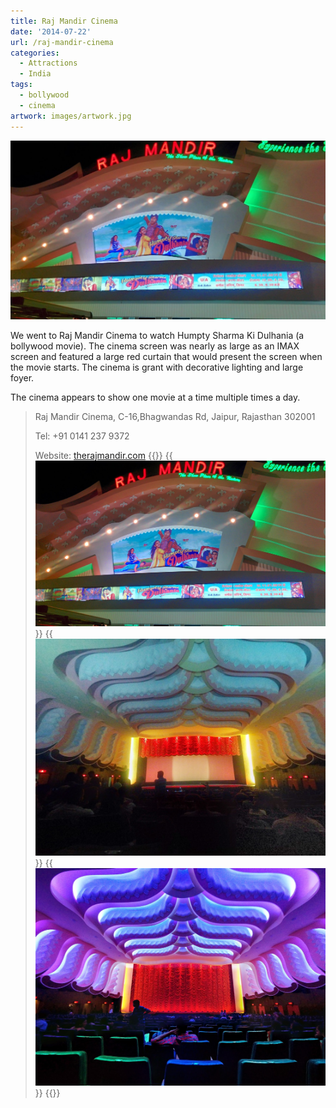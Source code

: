 ```yaml
---
title: Raj Mandir Cinema
date: '2014-07-22'
url: /raj-mandir-cinema
categories:
  - Attractions
  - India
tags:
  - bollywood
  - cinema
artwork: images/artwork.jpg
---
```


![IMG_20140722_210813](images/IMG_20140722_210813-1024x583.jpg)

We went to Raj Mandir Cinema to watch Humpty Sharma Ki Dulhania (a bollywood movie). The cinema screen was nearly as large as an IMAX screen and featured a large red curtain that would present the screen when the movie starts. The cinema is grant with decorative lighting and large foyer.

The cinema appears to show one movie at a time multiple times a day.



> Raj Mandir Cinema, C-16,Bhagwandas Rd, Jaipur, Rajasthan 302001
> 
> Tel: +91 0141 237 9372
> 
> Website: [therajmandir.com](http://therajmandir.com/)
{{<gallery>}}
  {{<img src="images/IMG_20140722_210813.jpg" title="Raj Mandir movie poster. ">}}
  {{<img src="images/PANO_20140722_182856.jpg" title="curtain reveal">}}
  {{<img src="images/PANO_20140722_194219.jpg" title="Grand lighting">}}
{{</gallery>}}
